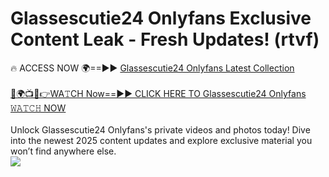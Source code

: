 # Glassescutie24 Onlyfans Exclusive Content Leak - Fresh Updates! (rtvf)

🔥 ACCESS NOW 🌍==►► <a href="https://tinyurl.com/kvy9nzfs" rel="nofollow">Glassescutie24 Onlyfans Latest Collection</a>
<br><br>
[🔴🌍📺📱👉WA𝚃CH Now==►► CLICK HERE TO Glassescutie24 Onlyfans 𝚆𝙰𝚃𝙲𝙷 NOW](https://tinyurl.com/kvy9nzfs)
<br><br>
Unlock Glassescutie24 Onlyfans's private videos and photos today! Dive into the newest 2025 content updates and explore exclusive material you won’t find anywhere else.
<br>
<a href="https://tinyurl.com/kvy9nzfs" rel="nofollow" data-target="animated-image.originalLink"><img src="https://camo.githubusercontent.com/8a4f000d20f83aca3bf7ec5f350d767afa0574a8a352519fd8cfa583a6f93a33/68747470733a2f2f692e696d6775722e636f6d2f644a486b345a712e676966" data-canonical-src="https://i.imgur.com/dJHk4Zq.gif" style="max-width: 100%; display: inline-block;" data-target="animated-image.originalImage"></a>
<br>
